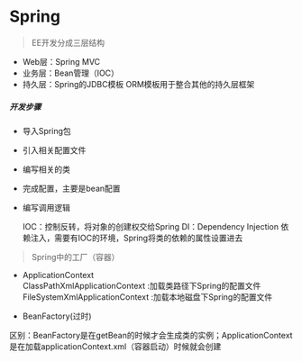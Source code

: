 # Spring

> EE开发分成三层结构

* Web层：Spring MVC
* 业务层：Bean管理（IOC）
* 持久层：Spring的JDBC模板 ORM模板用于整合其他的持久层框架 

##### 开发步骤
* 导入Spring包  
* 引入相关配置文件  
* 编写相关的类  
* 完成配置，主要是bean配置  
* 编写调用逻辑  

     IOC：控制反转，将对象的创建权交给Spring
     DI：Dependency Injection 依赖注入，需要有IOC的环境，Spring将类的依赖的属性设置进去

>  Spring中的工厂（容器）

* ApplicationContext  
ClassPathXmlApplicationContext	:加载类路径下Spring的配置文件  
FileSystemXmlApplicationContext	:加载本地磁盘下Spring的配置文件  

* BeanFactory(过时)  

区别：BeanFactory是在getBean的时候才会生成类的实例；ApplicationContext是在加载applicationContext.xml（容器启动）时候就会创建




















